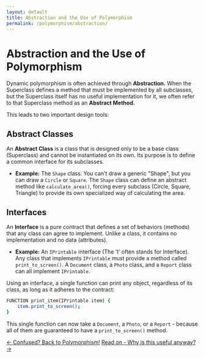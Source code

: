 ```yaml
---
layout: default
title: Abstraction and the Use of Polymorphism
permalink: /polymorphism/abstraction/
---
```


# Abstraction and the Use of Polymorphism

Dynamic polymorphism is often achieved through **Abstraction.** When the Superclass defines a method that must be implemented by all subclasses, but the Superclass itself has no useful implementation for it, we often refer to that Superclass method as an **Abstract Method.**

This leads to two important design tools:

## Abstract Classes

An **Abstract Class** is a class that is designed only to be a base class (Superclass) and cannot be instantiated on its own. Its purpose is to define a common interface for its subclasses.

* **Example:** The `Shape` class. You can't draw a generic "Shape", but you can draw a `Circle` or `Square`. The `Shape` class can define an abstract method like `calculate_area()`, forcing every subclass (Circle, Square, Triangle) to provide its own specialized way of calculating the area.

## Interfaces

An **Interface** is a pure contract that defines a set of behaviors (methods) that any class can agree to implement. Unlike a class, it contains no implementation and no data (attributes).

* **Example:** An `IPrintable` interface (The 'I' often stands for Interface). Any class that implements `IPrintable` must provide a method called `print_to_screen()`. A `Document` class, a `Photo` class, and a `Report` class can all implement `IPrintable`.

Using an interface, a single function can print any object, regardless of its class, as long as it adheres to the contract:

```bash
FUNCTION print_item(IPrintable item) {
    item.print_to_screen();
}
```

This single function can now take a `Document`, a `Photo`, or a `Report` - because all of them are guaranteed to have a `print_to_screen()` method.

[← Confused? Back to Polymorphism!](/polymorphism/)        [Read on - Why is this useful anyway? →](/polymorphism/why/)
